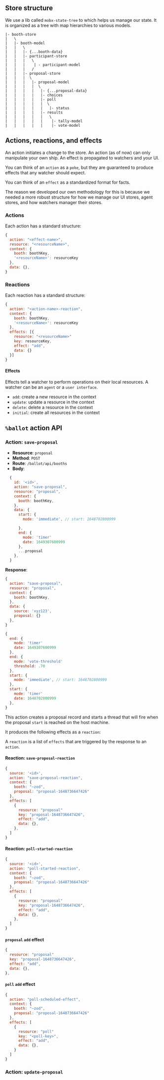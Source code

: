 ## Store structure

We use a lib called `mobx-state-tree` to which helps us manage our state. It is organized as a tree with map hierarchies to various models.

```
|- booth-store
|   \
|   |- booth-model
|   |   \
|   |   |- {...booth-data}
|   |   |- participant-store
|   |   |   \
|   |   |    | - participant-model
|   |   |   /
|   |   |- proposal-store
|   |   |  \
|   |   |   |- proposal-model
|   |   |   |  \
|   |   |   |   |- {...proposal-data}
|   |   |   |   |- choices
|   |   |   |   |- poll
|   |   |   |   |  \
|   |   |   |   |   |- status
|   |   |   |   |- results
|   |   |   |   |   \
|   |   |   |   |    |- tally-model
|   |   |   |   |    |- vote-model
```

## Actions, reactions, and effects

An action initiates a change to the store. An action (as of now) can only manipulate your own ship. An effect is propagated to watchers and your UI.

You can think of an `action` as a `poke`, but they are guaranteed to produce effects that any watcher should expect.

You can think of an `effect` as a standardized format for facts.

The reason we developed our own methodology for this is because we needed a more robust structure for how we manage our UI stores, agent stores, and how watchers manager their stores.

### Actions

Each action has a standard structure:

```js
{
  action: "<effect-name>",
  resource: "<resourceName>",
  context: {
    booth: boothKey,
    '<resourceName>': resourceKey
  },
  data: {},
}
```

### Reactions

Each reaction has a standard structure:

```js
{
  action: "<action-name>-reaction",
  context: {
    booth: boothKey,
    '<resourceName>': resourceKey
  },
  effects: [{
    resource: "<resourceName>"
    key: resourceKey,
    effect: "add",
    data: {}
  }]
}
```

#### Effects

Effects tell a watcher to perform operations on their local resources. A watcher can be an `agent` or a `user interface`.

- `add`: create a new resource in the context
- `update`: update a resource in the context
- `delete`: delete a resource in the context
- `initial`: create all resources in the context

## `%ballot` action API

### Action: `save-proposal`

- **Resource**: `proposal`
- **Method**: `POST`
- **Route**: `/ballot/api/booths`
- **Body**:

```js
  {
    id: '<id>',
    action: "save-proposal",
    resource: "proposal",
    context: {
      booth: boothKey,
    },
    data: {
      start: {
        mode: 'immediate', // start: 1648702800999

      },
      end: {
        mode: 'timer'
        date: 1649307600999
      },
      ...proposal
    },
  }
```

**Response**:

```js
{
  action: "save-proposal",
  resource: "proposal",
  context: {
    booth: boothKey,
  },
  data: {
    source: 'xyz123',
    proposal: {}
  },
}
```

```js
{
  end: {
    mode: 'timer'
    date: 1649307600999
  },
  end: {
    mode: 'vote-threshold'
    threshold: .70
  },
  start: {
    mode: 'immediate', // start: 1648702800999
  },
  start: {
    mode: 'timer'
    date: 1648702800999
  },
}
```

This action creates a proposal record and starts a thread that will fire when the proposal `start` is reached on the host machine.

It produces the following effects as a `reaction`:

A `reaction` is a list of `effects` that are triggered by the response to an `action`.

#### Reaction: `save-proposal-reaction`

```js
{
  source: '<id>',
  action: "save-proposal-reaction",
  context: {
    booth: "~zod",
    proposal: "proposal-1648736647426"
  },
  effects: [
    {
      resource: "proposal"
      key: "proposal-1648736647426",
      effect: "add",
      data: {},
    },
  ]
}
```

#### Reaction: `poll-started-reaction`

```js
{
  source: '<id>',
  action: "poll-started-reaction",
  context: {
    booth: "~zod",
    proposal: "proposal-1648736647426"
  },
  effects: [
    {
      resource: "proposal"
      key: "proposal-1648736647426",
      effect: "add",
      data: {},
    },
  ]
}
```

#### `proposal` `add` effect

```js
{
  resource: "proposal"
  key: "proposal-1648736647426",
  effect: "add",
  data: {},
},
```

#### `poll` `add` effect

```js
{
  action: "poll-scheduled-effect",
  context: {
    booth: "~zod",
    proposal: "proposal-1648736647426"
  },
  effects: [
    {
      resource: "poll"
      key: "<poll-key>",
      effect: "add",
      data: {},
    }
  ]
}
```

### Action: `update-proposal`
